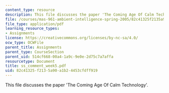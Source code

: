 ```yaml
---
content_type: resource
description: This file discusses the paper 'The Coming Age Of Calm Technology'.
file: /courses/mas-961-ambient-intelligence-spring-2005/82c41325f2135a90a1b24453cfdff919_ss_comment_week5.pdf
file_type: application/pdf
learning_resource_types:
- Assignments
license: https://creativecommons.org/licenses/by-nc-sa/4.0/
ocw_type: OCWFile
parent_title: Assignments
parent_type: CourseSection
parent_uid: 514cf668-00a4-1a9c-9e0e-2d75c7a7affa
resourcetype: Document
title: ss_comment_week5.pdf
uid: 82c41325-f213-5a90-a1b2-4453cfdff919
---
```

This file discusses the paper 'The Coming Age Of Calm Technology'.